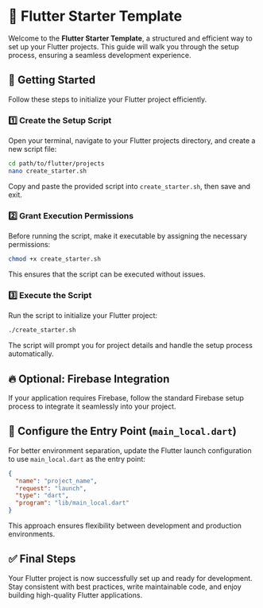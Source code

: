# 🚀 Flutter Starter Template

Welcome to the **Flutter Starter Template**, a structured and efficient way to set up your Flutter projects. This guide will walk you through the setup process, ensuring a seamless development experience.

## 📌 Getting Started

Follow these steps to initialize your Flutter project efficiently.

### 1️⃣ Create the Setup Script

Open your terminal, navigate to your Flutter projects directory, and create a new script file:

```bash
cd path/to/flutter/projects
nano create_starter.sh
```

Copy and paste the provided script into `create_starter.sh`, then save and exit.

### 2️⃣ Grant Execution Permissions

Before running the script, make it executable by assigning the necessary permissions:

```bash
chmod +x create_starter.sh
```

This ensures that the script can be executed without issues.

### 3️⃣ Execute the Script

Run the script to initialize your Flutter project:

```bash
./create_starter.sh
```

The script will prompt you for project details and handle the setup process automatically.

## 🔥 Optional: Firebase Integration

If your application requires Firebase, follow the standard Firebase setup process to integrate it seamlessly into your project.

## 🎯 Configure the Entry Point (`main_local.dart`)

For better environment separation, update the Flutter launch configuration to use `main_local.dart` as the entry point:

```json
{
  "name": "project_name",
  "request": "launch",
  "type": "dart",
  "program": "lib/main_local.dart"
}
```

This approach ensures flexibility between development and production environments.

## ✅ Final Steps

Your Flutter project is now successfully set up and ready for development. Stay consistent with best practices, write maintainable code, and enjoy building high-quality Flutter applications.
